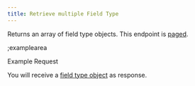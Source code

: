 ```yaml
---
title: Retrieve multiple Field Type
---
```


Returns an array of field type objects. This endpoint is [paged](#topics/pagination).

;examplearea

Example Request

<RequestExample url="https://mapi.storyblok.com/v1/field_types/" httpMethod="GETOAUTH"></RequestExample>

You will receive a [field type object](#core-resources/field-types/the-field-type-object) as response.
